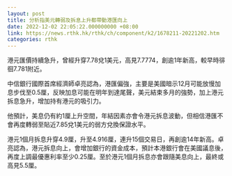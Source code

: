 ```yaml
---
layout: post
title: 分析指美元轉弱及拆息上升都帶動港匯向上
date: 2022-12-02 22:05:22.000000000 +08:00
link: https://news.rthk.hk/rthk/ch/component/k2/1678211-20221202.htm
categories: rthk
---
```


港元匯價持續急升，曾經升穿7.78兌1美元，高見7.7774，創逾1年新高，較早時徘徊7.781附近。

中信銀行國際首席經濟師卓亮認為，港匯偏強，主要是美國暗示12月可能放慢加息步伐至0.5厘，反映加息可能在明年到達尾聲，美元結束多月的強勢，加上港元拆息急升，增加持有港元的吸引力。

他預計，美息仍有約1厘上升空間，年結因素亦會令港元拆息波動，但相信港匯不會再度轉弱至貼近7.85兌1美元的弱方兌換保證水平。

港元1個月拆息升穿4.9厘，升至4.916厘，連升15個交易日，再創逾14年新高。卓亮認為，港元拆息向上，會增加銀行的資金成本，預計本港銀行會在美國議息後，再度上調最優惠利率至少0.25厘。至於港元1個月拆息亦會跟隨美息向上，最終或高見5.5厘。
